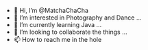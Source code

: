 - 👋 Hi, I’m @MatchaChaCha
- 👀 I’m interested in Photography and Dance ...
- 🌱 I’m currently learning Java ...
- 💞️ I’m looking to collaborate the things ...
- 📫 How to reach me in the hole

<!---
MatchaChaCha/MatchaChaCha is a ✨ special ✨ repository because its `README.md` (this file) appears on your GitHub profile.
You can click the Preview link to take a look at your changes.
--->
